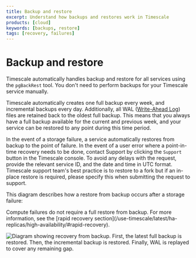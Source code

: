 ```yaml
---
title: Backup and restore
excerpt: Understand how backups and restores work in Timescale
products: [cloud]
keywords: [backups, restore]
tags: [recovery, failures]
---
```


# Backup and restore

Timescale automatically handles backup and restore for all
services using the `pgBackRest` tool. You don't need to perform
backups for your Timescale service manually.

Timescale automatically creates one full backup every week, and
incremental backups every day. Additionally, all WAL ([Write-Ahead Log][wal])
files are retained back to the oldest full backup. This means that you always
have a full backup available for the current and previous week, and your service
can be restored to any point during this time period.

In the event of a storage failure, a service automatically restores from backup
to the point of failure. In the event of a user error where a point-in-time
recovery needs to be done, contact Support by clicking the `Support` button in
the Timescale console. To avoid any delays with the request, provide the
relevant service ID, and  the date and time in UTC format. Timescale support
team's best practice is to restore to a fork but if an in-place restore is
required, please specify this when submitting the request to support.

This diagram describes how a restore from backup occurs after a storage failure:

<Highlight type="note">
Compute failures do not require a full restore from backup. For more
information, see the
[rapid recovery section](/use-timescale/latest/ha-replicas/high-availability/#rapid-recovery).
</Highlight>

<img class="main-content__illustration"
src="https://www.timescale.com/blog/content/images/2022/08/backups-3.png"
alt="Diagram showing recovery from backup. First, the latest full
backup is restored. Then, the incremental backup is restored.
Finally, WAL is replayed to cover any remaining gap."/>

[wal]: https://www.postgresql.org/docs/current/wal-intro.html
[support]: https://www.timescale.com/contact/
